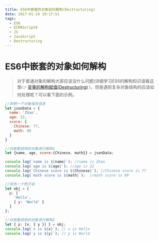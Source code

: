 ```yaml
---
title: ES6中嵌套的对象如何解构(Destructuring)
date: 2017-01-24 19:17:51
tags:
  - ES6
  - ECMAScript6
  - JS
  - JavaScript
  - Destructuring
---
```

# ES6中嵌套的对象如何解构

> 对于普通对象的解构大家应该没什么问题(详细学习ES6的解构知识请看这里👉 [变量的解构赋值(Destructuring)](http://microzz.com/2016/11/13/destructuring/) )，但是遇到复杂对象结构的应该如何处理呢？可以看下面的示例。

```javascript
//声明一个对象保存信息
let jsonData = {
  name: 'Zhao',
  age: 22,
  score: {
    Chinese: 77,
    math: 99
  }
}

//对嵌套结构的对象进行解构1
let {name, age, score:{Chinese, math}} = jsonData;

console.log(`name is ${name}`); //name is Zhao
console.log(`age is ${age}`); //age is 22
console.log(`Chinese score is ${Chinese}`); //Chinese score is 77
console.log(`math score is ${math}`);  //math score is 99

//另外一个例子😄
let obj = {
  p: [
    'Hello',
    { y: 'World' }
  ]
};

//对嵌套结构的对象进行解构2
let { p: [x, { y }] } = obj;
console.log(`x is ${x}`); // x is Hello
console.log(`y is ${y}`); // y is World
```


